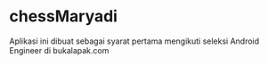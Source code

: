 # chessMaryadi
Aplikasi ini dibuat sebagai syarat pertama mengikuti seleksi Android Engineer di bukalapak.com
